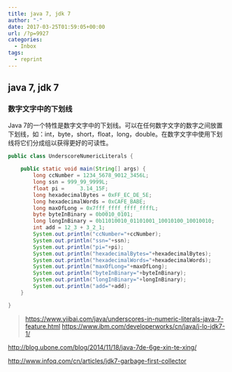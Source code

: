 ```yaml
---
title: java 7, jdk 7
author: "-"
date: 2017-03-25T01:59:05+00:00
url: /?p=9927
categories:
  - Inbox
tags:
  - reprint
---
```

## java 7, jdk 7

### 数字文字中的下划线

Java 7的一个特性是数字文字中的下划线。可以在任何数字文字的数字之间放置下划线，如：int，byte，short，float，long，double。在数字文字中使用下划线将它们分成组以获得更好的可读性。

```java
public class UnderscoreNumericLiterals {

    public static void main(String[] args) {
        long ccNumber = 1234_5678_9012_3456L;
        long ssn = 999_99_9999L;
        float pi =     3.14_15F;
        long hexadecimalBytes = 0xFF_EC_DE_5E;
        long hexadecimalWords = 0xCAFE_BABE;
        long maxOfLong = 0x7fff_ffff_ffff_ffffL;
        byte byteInBinary = 0b0010_0101;
        long longInBinary = 0b11010010_01101001_10010100_10010010;
        int add = 12_3 + 3_2_1;
        System.out.println("ccNumber="+ccNumber);
        System.out.println("ssn="+ssn);
        System.out.println("pi="+pi);
        System.out.println("hexadecimalBytes="+hexadecimalBytes);
        System.out.println("hexadecimalWords="+hexadecimalWords);
        System.out.println("maxOfLong="+maxOfLong);
        System.out.println("byteInBinary="+byteInBinary);
        System.out.println("longInBinary="+longInBinary);
        System.out.println("add="+add);
    }

}

```

>https://www.yiibai.com/java/underscores-in-numeric-literals-java-7-feature.html
https://www.ibm.com/developerworks/cn/java/j-lo-jdk7-1/

http://blog.ubone.com/blog/2014/11/18/java-7de-6ge-xin-te-xing/


http://www.infoq.com/cn/articles/jdk7-garbage-first-collector